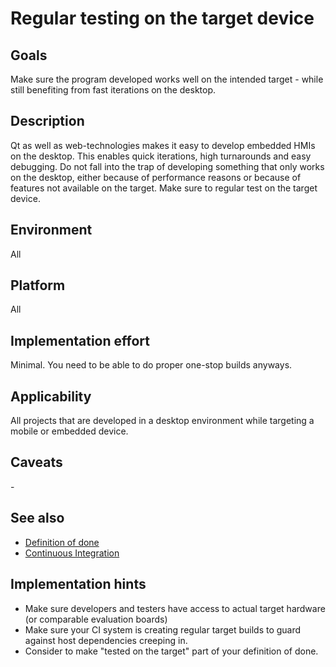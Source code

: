 # Regular testing on the target device

## Goals

Make sure the program developed works well on the intended target - while still benefiting from fast iterations on the desktop.

## Description

Qt as well as web-technologies makes it easy to develop embedded HMIs on the desktop. This enables quick iterations, high turnarounds and easy debugging. Do not fall into the trap of developing something that only works on the desktop, either because of performance reasons or because of features not available on the target. Make sure to regular test on the target device.

## Environment

All

## Platform

All

## Implementation effort

Minimal. You need to be able to do proper one-stop builds anyways.

## Applicability

All projects that are developed in a desktop environment while targeting a mobile or embedded device.

## Caveats

\-

## See also

- [Definition of done](https://toolbox.basyskom.com/21)
- [Continuous Integration](https://toolbox.basyskom.com/3)

## Implementation hints

- Make sure developers and testers have access to actual target hardware (or comparable evaluation boards)
- Make sure your CI system is creating regular target builds to guard against host dependencies creeping in.
- Consider to make "tested on the target" part of your definition of done.
